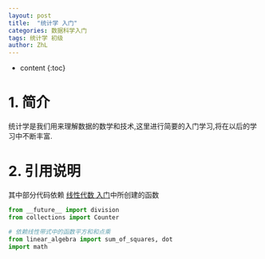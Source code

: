 ```yaml
---
layout: post
title:  "统计学 入门"
categories: 数据科学入门
tags: 统计学 初级
author: ZhL
---
```


* content
{:toc}

# 1. 简介

统计学是我们用来理解数据的数学和技术,这里进行简要的入门学习,将在以后的学习中不断丰富.




# 2. 引用说明

其中部分代码依赖
[线性代数 入门](https://liuzhihan027.github.io/2018/08/14/linear_algebra_preliminary/ "线性代数 入门")中所创建的函数

```python
from __future__ import division
from collections import Counter

# 依赖线性带式中的函数平方和和点乘
from linear_algebra import sum_of_squares, dot
import math
```

